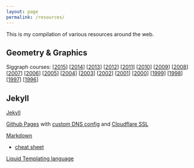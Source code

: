 ```yaml
---
layout: page
permalink: /resources/
---
```


This is my compilation of various resources around the web.

## Geometry &amp; Graphics
Siggraph courses:
[<a href="http://s2015.siggraph.org/attendees/courses">2015</a>]
[<a href="http://s2014.siggraph.org/attendees/courses">2014</a>]
[<a href="http://s2013.siggraph.org/attendees/courses">2013</a>]
[<a href="http://s2012.siggraph.org/attendees/courses">2012</a>]
[<a href="http://www.siggraph.org/s2011/for_attendees/courses">2011</a>]
[<a href="http://www.siggraph.org/s2010/for_attendees/courses">2010</a>]
[<a href="http://www.siggraph.org/s2009/sessions/courses/">2009</a>]
[<a href="http://www.siggraph.org/s2008/attendees/program/item/?type=class">2008</a>]
[<a href="http://www.siggraph.org/s2007/attendees/courses/">2007</a>]
[<a href="http://www.siggraph.org/s2006/main.php?f=conference&amp;p=courses">2006</a>]
[<a href="http://www.siggraph.org/s2005/main.php?f=conference&amp;p=courses">2005</a>]
[<a href="http://www.siggraph.org/s2004/">2004</a>]
[<a href="http://www.siggraph.org/s2003/conference/courses/">2003</a>]
[<a href="http://www.siggraph.org/s2002/conference/courses/index.html">2002</a>]
[<a href="http://www.siggraph.org/s2001/conference/courses/">2001</a>]
[<a href="http://www.siggraph.org/s2000/conference/courses/index.html">2000</a>]
[<a href="http://www.siggraph.org/s99/conference/courses/index.html">1999</a>]
[<a href="http://www.siggraph.org/s98/conference/courses/index.html">1998</a>]
[<a href="http://www.siggraph.org/s97/conference/courses/index.html">1997</a>]
[<a href="http://www.siggraph.org/conferences/siggraph96/core/conference/courses/">1996</a>]


## Jekyll
[Jekyll](http://jekyllrb.com/)

[Github Pages](https://pages.github.com/)
with [custom DNS config](https://help.github.com/articles/tips-for-configuring-an-a-record-with-your-dns-provider/)
and [Cloudflare SSL](https://sheharyar.me/blog/free-ssl-for-github-pages-with-custom-domains/)

[Markdown](https://daringfireball.net/projects/markdown/)
+ [cheat sheet](https://github.com/adam-p/markdown-here/wiki/Markdown-Cheatsheet)

[Liquid Templating language](http://liquidmarkup.org/)